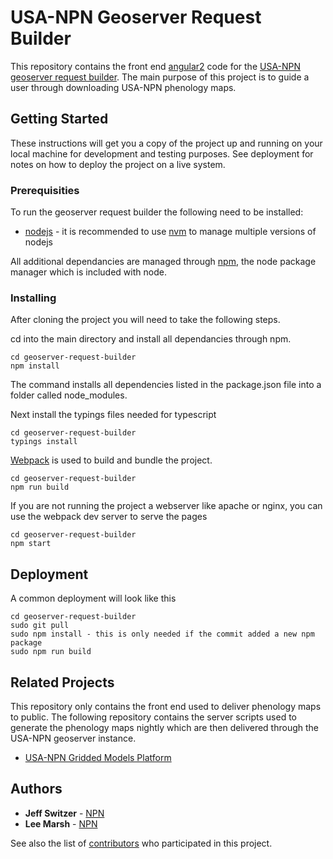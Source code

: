 # USA-NPN Geoserver Request Builder

This repository contains the front end [angular2](https://angular.io/) code for the [USA-NPN geoserver request builder](https://www.usanpn.org/geoserver-request-builder). The main purpose of this project is to guide a user through downloading USA-NPN phenology maps.

## Getting Started

These instructions will get you a copy of the project up and running on your local machine for development and testing purposes. See deployment for notes on how to deploy the project on a live system.

### Prerequisities

To run the geoserver request builder the following need to be installed:

* [nodejs](https://nodejs.org/en/) - it is recommended to use [nvm](https://github.com/creationix/nvm) to manage multiple versions of nodejs

All additional dependancies are managed through [npm](https://www.npmjs.com/), the node package manager which is included with node.

### Installing

After cloning the project you will need to take the following steps.

cd into the main directory and install all dependancies through npm. 

```
cd geoserver-request-builder
npm install
```
The command installs all dependencies listed in the package.json file into a folder called node_modules.

Next install the typings files needed for typescript

```
cd geoserver-request-builder
typings install
```

[Webpack](https://webpack.github.io/) is used to build and bundle the project.

```
cd geoserver-request-builder
npm run build
```

If you are not running the project a webserver like apache or nginx, you can use the webpack dev server to serve the pages

```
cd geoserver-request-builder
npm start
```

## Deployment

A common deployment will look like this
```
cd geoserver-request-builder
sudo git pull
sudo npm install - this is only needed if the commit added a new npm package
sudo npm run build
```

## Related Projects

This repository only contains the front end used to deliver phenology maps to public. The following repository contains the server scripts used to generate the phenology maps nightly which are then delivered through the USA-NPN geoserver instance.

* [USA-NPN Gridded Models Platform](https://github.com/usa-npn/gridded_models)

## Authors

* **Jeff Switzer** - [NPN](https://github.com/usa-npn)
* **Lee Marsh** - [NPN](https://github.com/usa-npn)

See also the list of [contributors](https://www.usanpn.org/about/staff) who participated in this project.
